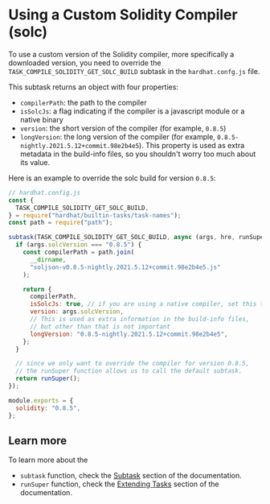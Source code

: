 # Using a Custom Solidity Compiler (solc)

To use a custom version of the Solidity compiler, more specifically a downloaded version, you need to override the `TASK_COMPILE_SOLIDITY_GET_SOLC_BUILD` subtask in the `hardhat.confg.js` file.

This subtask returns an object with four properties:

- `compilerPath`: the path to the compiler
- `isSolcJs`: a flag indicating if the compiler is a javascript module or a native binary
- `version`: the short version of the compiler (for example, `0.8.5`)
- `longVersion`: the long version of the compiler (for example, `0.8.5-nightly.2021.5.12+commit.98e2b4e5`). This property is used as extra metadata in the build-info files, so you shouldn't worry too much about its value.

Here is an example to override the solc build for version `0.8.5`:

```js
// hardhat.config.js
const {
  TASK_COMPILE_SOLIDITY_GET_SOLC_BUILD,
} = require("hardhat/builtin-tasks/task-names");
const path = require("path");

subtask(TASK_COMPILE_SOLIDITY_GET_SOLC_BUILD, async (args, hre, runSuper) => {
  if (args.solcVersion === "0.8.5") {
    const compilerPath = path.join(
      __dirname,
      "soljson-v0.8.5-nightly.2021.5.12+commit.98e2b4e5.js"
    );

    return {
      compilerPath,
      isSolcJs: true, // if you are using a native compiler, set this to false
      version: args.solcVersion,
      // This is used as extra information in the build-info files,
      // but other than that is not important
      longVersion: "0.8.5-nightly.2021.5.12+commit.98e2b4e5",
    };
  }

  // since we only want to override the compiler for version 0.8.5,
  // the runSuper function allows us to call the default subtask.
  return runSuper();
});

module.exports = {
  solidity: "0.8.5",
};
```

## Learn more

To learn more about the

- `subtask` function, check the [Subtask](/hardhat-runner/docs/advanced/create-task#subtasks) section of the documentation.
- `runSuper` function, check the [Extending Tasks](/hardhat-runner/docs/advanced/create-task#the--runsuper--function) section of the documentation.
